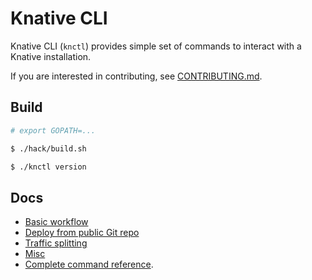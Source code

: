 # Knative CLI

Knative CLI (`knctl`) provides simple set of commands to interact with a Knative installation.

If you are interested in contributing, see [CONTRIBUTING.md](./CONTRIBUTING.md).

## Build

```bash
# export GOPATH=...

$ ./hack/build.sh

$ ./knctl version
```

## Docs

- [Basic workflow](./docs/basic-workflow.md)
- [Deploy from public Git repo](./docs/deploy-public-git-repo.md)
- [Traffic splitting](./docs/traffic-splitting.md)
- [Misc](./docs/misc.md)
- [Complete command reference](./docs/cmd/knctl.md).
